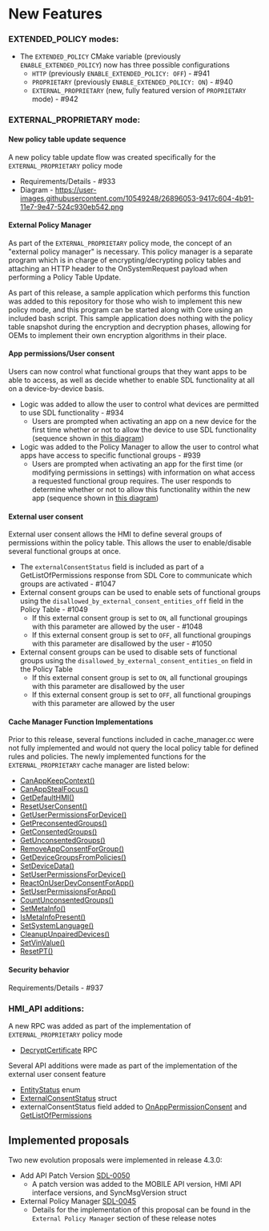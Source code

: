 # New Features

### EXTENDED_POLICY modes:
- The `EXTENDED_POLICY` CMake variable (previously `ENABLE_EXTENDED_POLICY`) now has three possible configurations
  - `HTTP` (previously `ENABLE_EXTENDED_POLICY: OFF`) - #941 
  - `PROPRIETARY` (previously `ENABLE_EXTENDED_POLICY: ON`) - #940
  - `EXTERNAL_PROPRIETARY` (new, fully featured version of `PROPRIETARY` mode) - #942 

### EXTERNAL_PROPRIETARY mode:
#### New policy table update sequence 
A new policy table update flow was created specifically for the `EXTERNAL_PROPRIETARY`  policy mode

- Requirements/Details - #933 
- Diagram - https://user-images.githubusercontent.com/10549248/26896053-9417c604-4b91-11e7-9e47-524c930eb542.png

#### External Policy Manager
As part of the `EXTERNAL_PROPRIETARY` policy mode, the concept of an "external policy manager" is necessary. This policy manager is a separate program which is in charge of encrypting/decrypting policy tables and attaching an HTTP header to the OnSystemRequest payload when performing a Policy Table Update.

As part of this release, a sample application which performs this function was added to this repository for those who wish to implement this new policy mode, and this program can be started along with Core using an included bash script. This sample application does nothing with the policy table snapshot during the encryption and decryption phases, allowing for OEMs to implement their own encryption algorithms in their place.

#### App permissions/User consent
Users can now control what functional groups that they want apps to be able to access, as well as decide whether to enable SDL functionality at all on a device-by-device basis. 

  - Logic was added to allow the user to control what devices are permitted to use SDL functionality - #934 
    - Users are prompted when activating an app on a new device for the first time whether or not to allow the device to use SDL functionality (sequence shown in [this diagram](https://user-images.githubusercontent.com/10549248/26897493-ba378f2c-4b96-11e7-93b0-b24f01c7dc28.png))
  - Logic was added to the Policy Manager to allow the user to control what apps have access to specific functional groups - #939 
    - Users are prompted when activating an app for the first time (or modifying permissions in settings) with information on what access a requested functional group requires. The user responds to determine whether or not to allow this functionality within the new app (sequence shown in [this diagram](https://user-images.githubusercontent.com/10549248/26902322-e6e02bf0-4ba6-11e7-98b3-c285396061a4.png))


#### External user consent
External user consent allows the HMI to define several groups of permissions within the policy table. This allows the user to enable/disable several functional groups at once.

  - The `externalConsentStatus` field is included as part of a GetListOfPermissions response from SDL Core to communicate which groups are activated - #1047 
  - External consent groups can be used to enable sets of functional groups using the `disallowed_by_external_consent_entities_off` field in the Policy Table - #1049 
    - If this external consent group is set to `ON`, all functional groupings with this parameter are allowed by the user - #1048 
    - If this external consent group is set to `OFF`, all functional groupings with this parameter are disallowed by the user - #1050 
  - External consent groups can be used to disable sets of functional groups using the `disallowed_by_external_consent_entities_on` field in the Policy Table
    - If this external consent group is set to `ON`, all functional groupings with this parameter are disallowed by the user
    - If this external consent group is set to `OFF`, all functional groupings with this parameter are allowed by the user

#### Cache Manager Function Implementations
Prior to this release, several functions included in cache_manager.cc were not fully implemented and would not query the local policy table for defined rules and policies. The newly implemented functions for the `EXTERNAL_PROPRIETARY` cache manager are listed below:
 - [CanAppKeepContext()](https://github.com/smartdevicelink/sdl_core/blob/release/4.3.0/src/components/policy/policy_external/src/cache_manager.cc#L310)
 - [CanAppStealFocus()](https://github.com/smartdevicelink/sdl_core/blob/release/4.3.0/src/components/policy/policy_external/src/cache_manager.cc#L363)
 - [GetDefaultHMI()](https://github.com/smartdevicelink/sdl_core/blob/release/4.3.0/src/components/policy/policy_external/src/cache_manager.cc#L374)
 - [ResetUserConsent()](https://github.com/smartdevicelink/sdl_core/blob/release/4.3.0/src/components/policy/policy_external/src/cache_manager.cc#L391)
 - [GetUserPermissionsForDevice()](https://github.com/smartdevicelink/sdl_core/blob/release/4.3.0/src/components/policy/policy_external/src/cache_manager.cc#L406)
 - [GetPreconsentedGroups()](https://github.com/smartdevicelink/sdl_core/blob/release/4.3.0/src/components/policy/policy_external/src/cache_manager.cc#L477)
 - [GetConsentedGroups()](https://github.com/smartdevicelink/sdl_core/blob/release/4.3.0/src/components/policy/policy_external/src/cache_manager.cc#L514)
 - [GetUnconsentedGroups()](https://github.com/smartdevicelink/sdl_core/blob/release/4.3.0/src/components/policy/policy_external/src/cache_manager.cc#L549)
 - [RemoveAppConsentForGroup()](https://github.com/smartdevicelink/sdl_core/blob/release/4.3.0/src/components/policy/policy_external/src/cache_manager.cc#L605)
 - [GetDeviceGroupsFromPolicies()](https://github.com/smartdevicelink/sdl_core/blob/release/4.3.0/src/components/policy/policy_external/src/cache_manager.cc#L799)
 - [SetDeviceData()](https://github.com/smartdevicelink/sdl_core/blob/release/4.3.0/src/components/policy/policy_external/src/cache_manager.cc#L975)
 - [SetUserPermissionsForDevice()](https://github.com/smartdevicelink/sdl_core/blob/release/4.3.0/src/components/policy/policy_external/src/cache_manager.cc#L1008)
 - [ReactOnUserDevConsentForApp()](https://github.com/smartdevicelink/sdl_core/blob/release/4.3.0/src/components/policy/policy_external/src/cache_manager.cc#L1043)
 - [SetUserPermissionsForApp()](https://github.com/smartdevicelink/sdl_core/blob/release/4.3.0/src/components/policy/policy_external/src/cache_manager.cc#L1076)
 - [CountUnconsentedGroups()](https://github.com/smartdevicelink/sdl_core/blob/release/4.3.0/src/components/policy/policy_external/src/cache_manager.cc#L1768)
 - [SetMetaInfo()](https://github.com/smartdevicelink/sdl_core/blob/release/4.3.0/src/components/policy/policy_external/src/cache_manager.cc#L1868) 
 - [IsMetaInfoPresent()](https://github.com/smartdevicelink/sdl_core/blob/release/4.3.0/src/components/policy/policy_external/src/cache_manager.cc#L1884)
 - [SetSystemLanguage()](https://github.com/smartdevicelink/sdl_core/blob/release/4.3.0/src/components/policy/policy_external/src/cache_manager.cc#L1893)
 - [CleanupUnpairedDevices()](https://github.com/smartdevicelink/sdl_core/blob/release/4.3.0/src/components/policy/policy_external/src/cache_manager.cc#L1919)
 - [SetVinValue()](https://github.com/smartdevicelink/sdl_core/blob/release/4.3.0/src/components/policy/policy_external/src/cache_manager.cc#L2175)
 - [ResetPT()](https://github.com/smartdevicelink/sdl_core/blob/release/4.3.0/src/components/policy/policy_external/src/cache_manager.cc#L2309)

#### Security behavior 
Requirements/Details - #937 

### HMI_API additions:

A new RPC was added as part of the implementation of `EXTERNAL_PROPRIETARY` policy mode

  - [DecryptCertificate](https://github.com/smartdevicelink/sdl_core/blob/6283aa26e262d2d16ed1393989d8e0e062dba88d/src/components/interfaces/HMI_API.xml#L2468-L2476) RPC

Several API additions were made as part of the implementation of the external user consent feature

  - [EntityStatus](https://github.com/smartdevicelink/sdl_core/blob/6283aa26e262d2d16ed1393989d8e0e062dba88d/src/components/interfaces/HMI_API.xml#L1263-L1266) enum
  - [ExternalConsentStatus](https://github.com/smartdevicelink/sdl_core/blob/6283aa26e262d2d16ed1393989d8e0e062dba88d/src/components/interfaces/HMI_API.xml#L1268-L1278) struct
  - externalConsentStatus field added to [OnAppPermissionConsent](https://github.com/smartdevicelink/sdl_core/blob/6283aa26e262d2d16ed1393989d8e0e062dba88d/src/components/interfaces/HMI_API.xml#L4170-L4172) and [GetListOfPermissions](https://github.com/smartdevicelink/sdl_core/blob/6283aa26e262d2d16ed1393989d8e0e062dba88d/src/components/interfaces/HMI_API.xml#L4170-L4172)

## Implemented proposals
Two new evolution proposals were implemented in release 4.3.0:

- Add API Patch Version [SDL-0050](https://github.com/smartdevicelink/sdl_evolution/blob/master/proposals/0050-add-api-patch-version.md)
  - A patch version was added to the MOBILE API version, HMI API interface versions, and SyncMsgVersion struct
- External Policy Manager [SDL-0045](https://github.com/smartdevicelink/sdl_evolution/blob/master/proposals/0045-external-policy-manager.md)
  - Details for the implementation of this proposal can be found in the `External Policy Manager` section of these release notes